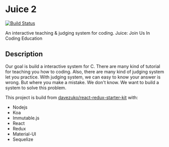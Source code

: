 Juice 2
=======

[![Build Status](https://travis-ci.org/Sunday-Without-God/Juice.svg?branch=master)](https://travis-ci.org/Sunday-Without-God/Juice)

An interactive teaching & judging system for coding.
Juice: Join Us In Coding Education

## Description ##
Our goal is build a interactive system for C.
There are many kind of tutorial for teaching you how to coding.
Also, there are many kind of judging system let you practice.
With judging system, we can easy to know your answer is wrong.
But where you make a mistake. We don't know.
We want to build a system to solve this problem.

This project is build from [davezuko/react-redux-starter-kit](https://github.com/davezuko/react-redux-starter-kit) with:
- Nodejs
- Koa
- Immutable.js
- React
- Redux
- Material-UI
- Sequelize
